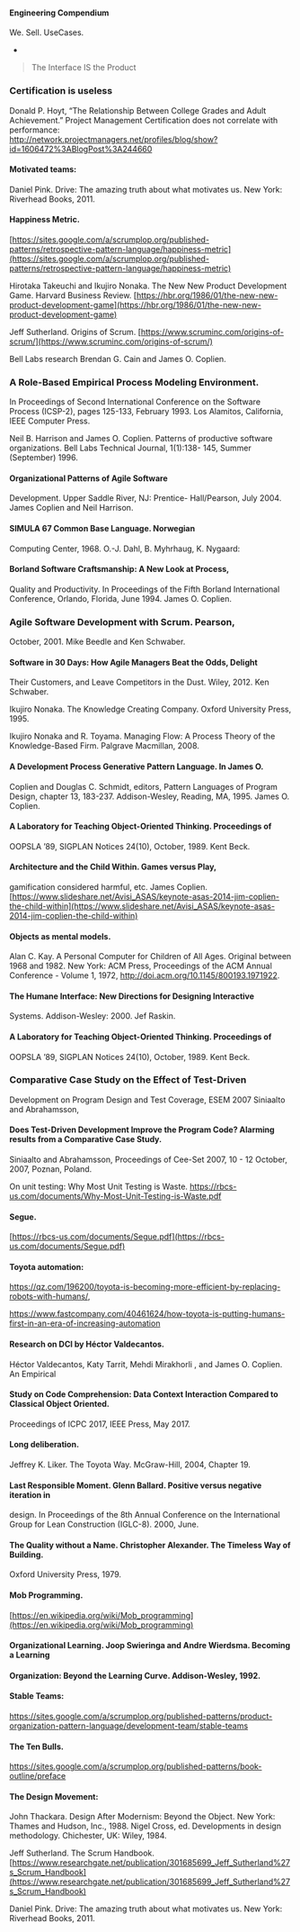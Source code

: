 
#### Engineering Compendium

We.
Sell.
UseCases.
- <insert authority figure here>

> The Interface IS the Product

### Certification is useless
Donald P. Hoyt, “The Relationship Between College Grades and Adult Achievement.”
Project Management Certification does not correlate with performance:  
http://network.projectmanagers.net/profiles/blog/show?id=1606472%3ABlogPost%3A244660

#### Motivated teams:
Daniel Pink. Drive: The amazing truth about what motivates us. New York:
Riverhead Books, 2011.

#### Happiness Metric.
[https://sites.google.com/a/scrumplop.org/published-patterns/retrospective-pattern-language/happiness-metric](https://sites.google.com/a/scrumplop.org/published-patterns/retrospective-pattern-language/happiness-metric)

Hirotaka Takeuchi and Ikujiro Nonaka. The New New Product Development Game.
Harvard Business Review. 
[https://hbr.org/1986/01/the-new-new-product-development-game](https://hbr.org/1986/01/the-new-new-product-development-game)

Jeff Sutherland. Origins of Scrum. [https://www.scruminc.com/origins-of-scrum/](https://www.scruminc.com/origins-of-scrum/)

Bell Labs research
Brendan G. Cain and James O. Coplien.  

### A Role-Based Empirical Process Modeling Environment. 
In Proceedings of Second 
International Conference on the Software Process (ICSP-2), pages 125-133,
February 1993. Los Alamitos, California, IEEE 
Computer Press.

Neil B. Harrison and James O. Coplien.  Patterns of productive software
organizations. Bell Labs Technical Journal, 1(1):138-
145, Summer (September) 1996.

#### Organizational Patterns of Agile Software
Development. Upper Saddle River, NJ: Prentice-
Hall/Pearson, July 2004. 
James Coplien and Neil Harrison. 

#### SIMULA 67 Common Base Language. Norwegian
Computing Center, 1968. O.-J. Dahl, B. Myhrhaug, K. Nygaard:

#### Borland Software Craftsmanship: A New Look at Process,
Quality and Productivity. In Proceedings of the 
Fifth Borland International Conference, Orlando, Florida, June 1994. James O. Coplien.  

### Agile Software Development with Scrum. Pearson,
October, 2001. Mike Beedle and Ken Schwaber. 

#### Software in 30 Days: How Agile Managers Beat the Odds, Delight
Their Customers, and Leave Competitors in the 
Dust. Wiley, 2012. Ken Schwaber. 

Ikujiro Nonaka. The Knowledge Creating Company. Oxford University Press, 1995.

Ikujiro Nonaka and R. Toyama. Managing Flow: A Process Theory of the
Knowledge-Based Firm. Palgrave Macmillan, 2008.

#### A Development Process Generative Pattern Language. In James O.
Coplien and Douglas C. Schmidt, editors, 
Pattern Languages of Program Design, chapter 13, 183-237. Addison-Wesley,
Reading, MA, 1995. James O. Coplien.

#### A Laboratory for Teaching Object-Oriented Thinking. Proceedings of
OOPSLA ’89, SIGPLAN Notices 24(10), October, 
1989. Kent Beck. 

#### Architecture and the Child Within. Games versus Play,
gamification considered harmful, etc. 
James Coplien. 
[https://www.slideshare.net/Avisi_ASAS/keynote-asas-2014-jim-coplien-the-child-within](https://www.slideshare.net/Avisi_ASAS/keynote-asas-2014-jim-coplien-the-child-within)

#### Objects as mental models.

 Alan C. Kay. A Personal Computer for Children of All
Ages. Original between 1968 and 1982. New York: 
ACM Press, Proceedings of the ACM Annual Conference - Volume 1, 1972,
http://doi.acm.org/10.1145/800193.1971922.

#### The Humane Interface: New Directions for Designing Interactive
Systems. Addison-Wesley: 2000. Jef Raskin.

#### A Laboratory for Teaching Object-Oriented Thinking. Proceedings of
OOPSLA ’89, SIGPLAN Notices 24(10), October, 
1989. Kent Beck. 

### Comparative Case Study on the Effect of Test-Driven
Development on Program Design and Test 
Coverage, ESEM 2007 Siniaalto and Abrahamsson,

#### Does Test-Driven Development Improve the Program Code? Alarming results from a Comparative Case  Study. 
Siniaalto and Abrahamsson,  Proceedings of Cee-Set 2007, 10 - 12 October, 2007, Poznan, Poland.

On unit testing: Why Most Unit Testing is Waste.
https://rbcs-us.com/documents/Why-Most-Unit-Testing-is-Waste.pdf

#### Segue. 
[https://rbcs-us.com/documents/Segue.pdf](https://rbcs-us.com/documents/Segue.pdf)

#### Toyota automation:
https://qz.com/196200/toyota-is-becoming-more-efficient-by-replacing-robots-with-humans/,

https://www.fastcompany.com/40461624/how-toyota-is-putting-humans-first-in-an-era-of-increasing-automation

#### Research on DCI by Héctor Valdecantos. 
Héctor Valdecantos, Katy Tarrit, Mehdi
Mirakhorli , and James O. Coplien. An Empirical 

#### Study on Code Comprehension: Data Context Interaction Compared to Classical Object Oriented. 
Proceedings of ICPC 2017, IEEE  Press, May 2017.

#### Long deliberation. 
Jeffrey K. Liker. The Toyota Way. McGraw-Hill, 2004, Chapter 19.

#### Last Responsible Moment. Glenn Ballard. Positive versus negative iteration in
design. In Proceedings of the 8th Annual Conference on the International Group
for Lean Construction (IGLC-8). 2000, June.

#### The Quality without a Name. Christopher Alexander. The Timeless Way of Building.
Oxford University Press, 1979.

####  Mob Programming. 
[https://en.wikipedia.org/wiki/Mob_programming](https://en.wikipedia.org/wiki/Mob_programming)

####  Organizational Learning. Joop Swieringa and Andre Wierdsma. Becoming a Learning
####  Organization: Beyond the Learning Curve. Addison-Wesley, 1992.

#### Stable Teams: 
https://sites.google.com/a/scrumplop.org/published-patterns/product-organization-pattern-language/development-team/stable-teams

#### The Ten Bulls.
[https://sites.google.com/a/scrumplop.org/published-patterns/book-outline/preface
](https://sites.google.com/a/scrumplop.org/published-patterns/book-outline/preface
)
#### The Design Movement:
John Thackara. Design After Modernism: Beyond the Object. New York: Thames and
Hudson, Inc., 1988.
Nigel Cross, ed. Developments in design methodology. Chichester, UK: Wiley,
1984.

Jeff Sutherland. The Scrum Handbook.
[https://www.researchgate.net/publication/301685699_Jeff_Sutherland%27s_Scrum_Handbook](https://www.researchgate.net/publication/301685699_Jeff_Sutherland%27s_Scrum_Handbook)

Daniel Pink. Drive: The amazing truth about what motivates us. New York:
Riverhead Books, 2011.